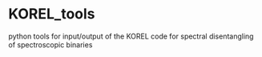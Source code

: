 # KOREL_tools
python tools for input/output of the KOREL code for spectral disentangling of spectroscopic binaries
